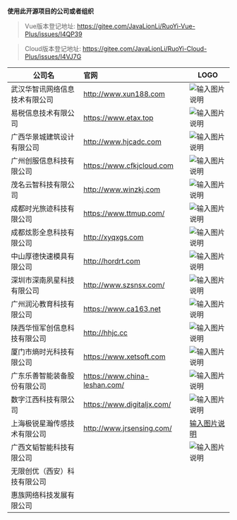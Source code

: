 **使用此开源项目的公司或者组织**
> Vue版本登记地址: https://gitee.com/JavaLionLi/RuoYi-Vue-Plus/issues/I4QP39

> Cloud版本登记地址: https://gitee.com/JavaLionLi/RuoYi-Cloud-Plus/issues/I4VJ7G

| 公司名             | 官网                            | LOGO                                                                                                |
|-----------------|:------------------------------|-----------------------------------------------------------------------------------------------------|
| 武汉华智讯网络信息技术有限公司 | http://www.xun188.com         | ![输入图片说明](https://images.gitee.com/uploads/images/2022/0610/140209_9874f59d_1766278.png "屏幕截图.png") |
| 易税信息技术有限公司      | https://www.etax.top          | ![输入图片说明](https://images.gitee.com/uploads/images/2022/0610/140232_1431033c_1766278.png "屏幕截图.png") |
| 广西华景城建筑设计有限公司   | http://www.hjcadc.com         | ![输入图片说明](https://foruda.gitee.com/images/1673576331570540698/04c2b15a_1766278.png "屏幕截图")          |
| 广州创服信息科技有限公司    | https://www.cfkjcloud.com     | ![输入图片说明](https://images.gitee.com/uploads/images/2022/0113/184519_3fcb3d31_1766278.png "屏幕截图.png") |
| 茂名云智科技有限公司      | http://www.winzkj.com         | ![输入图片说明](https://images.gitee.com/uploads/images/2022/0113/185459_8a0b8ac2_1766278.png "屏幕截图.png") |
| 成都时光旅迹科技有限公司    | https://www.ttmup.com/        | ![输入图片说明](https://images.gitee.com/uploads/images/2022/0127/101224_36d14e9a_1766278.png "屏幕截图.png") |
| 成都炫影全息科技有限公司    | http://xyqxgs.com             | ![输入图片说明](https://images.gitee.com/uploads/images/2022/0314/115512_ce1a9d21_1766278.png "屏幕截图.png") |
| 中山厚德快速模具有限公司    | http://hordrt.com             | ![输入图片说明](https://images.gitee.com/uploads/images/2022/0402/090731_9ae4d347_1766278.png "屏幕截图.png") |
| 深圳市深南夙星科技有限公司   | http://www.szsnsx.com/        | ![输入图片说明](https://images.gitee.com/uploads/images/2022/0512/192401_57d2a2aa_1766278.png "屏幕截图.png") |
| 广州润沁教育科技有限公司    | https://www.ca163.net         | ![输入图片说明](https://images.gitee.com/uploads/images/2022/0609/172608_3a827b7b_1766278.png "屏幕截图.png") |
| 陕西华恒军创信息科技有限公司  | http://hhjc.cc                | ![输入图片说明](https://images.gitee.com/uploads/images/2022/0628/194013_ee82418c_1766278.png "屏幕截图.png") |
| 厦门市熵时光科技有限公司    | https://www.xetsoft.com       | ![输入图片说明](https://foruda.gitee.com/images/1672299365177532128/f0e78c26_1766278.png "屏幕截图")          |
| 广东乐善智能装备股份有限公司  | https://www.china-leshan.com/ | ![输入图片说明](https://foruda.gitee.com/images/1672299473733272899/2065e28c_1766278.png "屏幕截图")          |
| 数字江西科技有限公司      | https://www.digitaljx.com/    | ![输入图片说明](https://foruda.gitee.com/images/1660527156328976445/屏幕截图.png "屏幕截图.png")                  |
| 上海极锐星瀚传感技术有限公司  | http://www.jrsensing.com/     | [输入图片说明](https://foruda.gitee.com/images/1669694597446652604/6997f99a_1766278.png "屏幕截图")           |
| 广西文韬智能科技有限公司    |                               | ![输入图片说明](https://images.gitee.com/uploads/images/2022/0118/180104_a559a2f5_1766278.png "屏幕截图.png") |
| 无限创优（西安）科技有限公司  ||
| 惠族网络科技发展有限公司    ||

